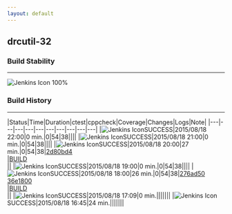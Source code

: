 ```yaml
---
layout: default
---
```

## drcutil-32
### Build Stability
___
![Jenkins Icon](http://jenkinshrg.github.io/images/48x48/health-80plus.png)
100%
  
### Build History
___
|Status|Time|Duration|<span class='badge'>ctest</span>|<span class='badge'>cppcheck</span>|Coverage|Changes|Logs|Note|
|---|---|---|---|---|---|---|---|---|---|
|![Jenkins Icon](http://jenkinshrg.github.io/images/24x24/blue.png)SUCCESS|2015/08/18 22:00|0 min.|0|54|38||||
|![Jenkins Icon](http://jenkinshrg.github.io/images/24x24/blue.png)SUCCESS|2015/08/18 21:00|0 min.|0|54|38||||
|![Jenkins Icon](http://jenkinshrg.github.io/images/24x24/blue.png)SUCCESS|2015/08/18 20:00|27 min.|0|54|38|[2d80bd4](https://github.com/jrl-umi3218/hmc2/commit/2d80bd4c116ff9b023cfb6d69aed33f0404f72f9)<br>|[BUILD](https://drive.google.com/file/d/0B54sHwaxmuM4eW9LcnhxVnQ0Q0U/view?usp=drivesdk)<br>||
|![Jenkins Icon](http://jenkinshrg.github.io/images/24x24/blue.png)SUCCESS|2015/08/18 19:00|0 min.|0|54|38||||
|![Jenkins Icon](http://jenkinshrg.github.io/images/24x24/blue.png)SUCCESS|2015/08/18 18:00|26 min.|0|54|38|[276ad50](https://github.com/jrl-umi3218/hmc2/commit/276ad504d70003f67704a35a6bf2266fd6cf2d60)<br>[36e1800](https://github.com/jrl-umi3218/hrpsys-humanoid/commit/36e1800a4827006d1c02e1014fdd95f20d735fa1)<br>|[BUILD](https://drive.google.com/file/d/0B54sHwaxmuM4UUlfY3UtUnh6MHM/view?usp=drivesdk)<br>||
|![Jenkins Icon](http://jenkinshrg.github.io/images/24x24/blue.png)SUCCESS|2015/08/18 17:09|0 min.|||||||
|![Jenkins Icon](http://jenkinshrg.github.io/images/24x24/blue.png)SUCCESS|2015/08/18 16:45|24 min.|||||||
